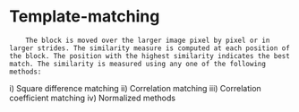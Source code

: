 # Template-matching

        The block is moved over the larger image pixel by pixel or in larger strides. The similarity measure is computed at each position of the block. The position with the highest similarity indicates the best match. The similarity is measured using any one of the following methods:

  i) Square difference matching
  ii) Correlation matching
  iii) Correlation coefficient matching
  iv) Normalized methods
